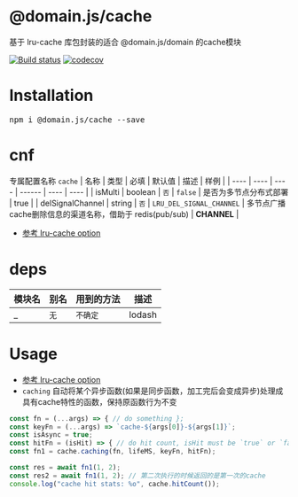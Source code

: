 # @domain.js/cache
基于 lru-cache 库包封装的适合 @domain.js/domain 的cache模块

[![Build status](https://travis-ci.com/domain-js/cache.svg?branch=master)](https://travis-ci.org/domain-js/cache)
[![codecov](https://codecov.io/gh/domain-js/cache/branch/master/graph/badge.svg)](https://codecov.io/gh/domain-js/cache)

# Installation
<pre>npm i @domain.js/cache --save</pre>

# cnf
专属配置名称 `cache`
| 名称 | 类型 | 必填 | 默认值 | 描述 | 样例 |
| ---- | ---- | ---- | ------ | ---- | ---- |
| isMulti | boolean | `否` | `false` | 是否为多节点分布式部署 | true |
| delSignalChannel | string | `否` | `LRU_DEL_SIGNAL_CHANNEL` | 多节点广播cache删除信息的渠道名称，借助于 redis(pub/sub) | __CHANNEL__ |

* [参考 lru-cache option](https://github.com/isaacs/node-lru-cache)

# deps
| 模块名 | 别名 | 用到的方法 | 描述 |
| ------ | ---- | ---------- | ---- |
| _ | `无` | `不确定` | lodash |


# Usage
* [参考 lru-cache option](https://github.com/isaacs/node-lru-cache)
* `caching` 自动将某个异步函数(如果是同步函数，加工完后会变成异步)处理成具有cache特性的函数，保持原函数行为不变

```javascript
const fn = (...args) => { // do something };
const keyFn = (...args) => `cache-${args[0]}-${args[1]}`;
const isAsync = true;
const hitFn = (isHit) => { // do hit count, isHit must be `true` or `false` }
const fn1 = cache.caching(fn, lifeMS, keyFn, hitFn);

const res = await fn1(1, 2);
const res2 = await fn1(1, 2); // 第二次执行的时候返回的是第一次的cache
console.log("cache hit stats: %o", cache.hitCount());
```

